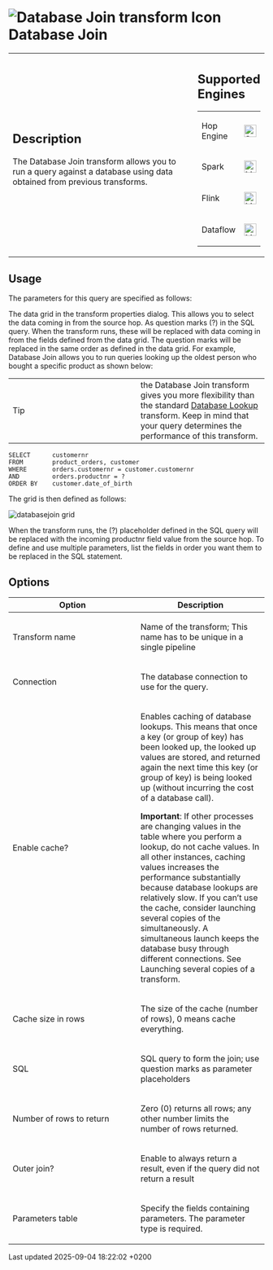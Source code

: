 <div id="header">

# <span class="image image-doc-icon">![Database Join transform Icon](../assets/images/transforms/icons/dbjoin.svg)</span> Database Join

</div>

<div id="content">

<div id="preamble">

<div class="sectionbody">

<table>
<colgroup>
<col style="width: 75%" />
<col style="width: 25%" />
</colgroup>
<tbody>
<tr class="odd">
<td><div class="content">
<div class="sect1">
<h2 id="_description">Description</h2>
<div class="sectionbody">
<div class="paragraph">
<p>The Database Join transform allows you to run a query against a database using data obtained from previous transforms.</p>
</div>
</div>
</div>
</div></td>
<td><div class="content">
<div class="sect1">
<h2 id="_supported_engines">Supported Engines</h2>
<div class="sectionbody">
<table>
<tbody>
<tr class="odd">
<td><p>Hop Engine</p></td>
<td><div class="content">
<div class="paragraph">
<p><span class="image"><img src="../assets/images/check_mark.svg" alt="Supported" width="24" /></span></p>
</div>
</div></td>
</tr>
<tr class="even">
<td><p>Spark</p></td>
<td><div class="content">
<div class="paragraph">
<p><span class="image"><img src="../assets/images/question_mark.svg" alt="Maybe Supported" width="24" /></span></p>
</div>
</div></td>
</tr>
<tr class="odd">
<td><p>Flink</p></td>
<td><div class="content">
<div class="paragraph">
<p><span class="image"><img src="../assets/images/question_mark.svg" alt="Maybe Supported" width="24" /></span></p>
</div>
</div></td>
</tr>
<tr class="even">
<td><p>Dataflow</p></td>
<td><div class="content">
<div class="paragraph">
<p><span class="image"><img src="../assets/images/question_mark.svg" alt="Maybe Supported" width="24" /></span></p>
</div>
</div></td>
</tr>
</tbody>
</table>
</div>
</div>
</div></td>
</tr>
</tbody>
</table>

</div>

</div>

<div class="sect1">

## Usage

<div class="sectionbody">

<div class="paragraph">

The parameters for this query are specified as follows:

</div>

<div class="paragraph">

The data grid in the transform properties dialog. This allows you to select the data coming in from the source hop. As question marks (?) in the SQL query. When the transform runs, these will be replaced with data coming in from the fields defined from the data grid. The question marks will be replaced in the same order as defined in the data grid. For example, Database Join allows you to run queries looking up the oldest person who bought a specific product as shown below:

</div>

<div class="admonitionblock tip">

<table>
<colgroup>
<col style="width: 50%" />
<col style="width: 50%" />
</colgroup>
<tbody>
<tr class="odd">
<td><div class="title">
Tip
</div></td>
<td>the Database Join transform gives you more flexibility than the standard <a href="pipeline/transforms/databaselookup.xN95FNJsBq">Database Lookup</a> transform. Keep in mind that your query determines the performance of this transform.</td>
</tr>
</tbody>
</table>

</div>

<div class="listingblock">

<div class="content">

``` highlight
SELECT      customernr
FROM        product_orders, customer
WHERE       orders.customernr = customer.customernr
AND         orders.productnr = ?
ORDER BY    customer.date_of_birth
```

</div>

</div>

<div class="paragraph">

The grid is then defined as follows:

</div>

<div class="imageblock">

<div class="content">

![databasejoin grid](../assets/images/transforms/databasejoin/databasejoin-grid.png)

</div>

</div>

<div class="paragraph">

When the transform runs, the (?) placeholder defined in the SQL query will be replaced with the incoming productnr field value from the source hop. To define and use multiple parameters, list the fields in order you want them to be replaced in the SQL statement.

</div>

</div>

</div>

<div class="sect1">

## Options

<div class="sectionbody">

<table>
<colgroup>
<col style="width: 50%" />
<col style="width: 50%" />
</colgroup>
<thead>
<tr class="header">
<th>Option</th>
<th>Description</th>
</tr>
</thead>
<tbody>
<tr class="odd">
<td><p>Transform name</p></td>
<td><p>Name of the transform; This name has to be unique in a single pipeline</p></td>
</tr>
<tr class="even">
<td><p>Connection</p></td>
<td><p>The database connection to use for the query.</p></td>
</tr>
<tr class="odd">
<td><p>Enable cache?</p></td>
<td><p>Enables caching of database lookups. This means that once a key (or group of key) has been looked up, the looked up values are stored, and returned again the next time this key (or group of key) is being looked up (without incurring the cost of a database call).</p>
<p><strong>Important</strong>: If other processes are changing values in the table where you perform a lookup, do not cache values. In all other instances, caching values increases the performance substantially because database lookups are relatively slow. If you can’t use the cache, consider launching several copies of the simultaneously. A simultaneous launch keeps the database busy through different connections. See Launching several copies of a transform.</p></td>
</tr>
<tr class="even">
<td><p>Cache size in rows</p></td>
<td><p>The size of the cache (number of rows), 0 means cache everything.</p></td>
</tr>
<tr class="odd">
<td><p>SQL</p></td>
<td><p>SQL query to form the join; use question marks as parameter placeholders</p></td>
</tr>
<tr class="even">
<td><p>Number of rows to return</p></td>
<td><p>Zero (0) returns all rows; any other number limits the number of rows returned.</p></td>
</tr>
<tr class="odd">
<td><p>Outer join?</p></td>
<td><p>Enable to always return a result, even if the query did not return a result</p></td>
</tr>
<tr class="even">
<td><p>Parameters table</p></td>
<td><p>Specify the fields containing parameters. The parameter type is required.</p></td>
</tr>
</tbody>
</table>

</div>

</div>

</div>

<div id="footer">

<div id="footer-text">

Last updated 2025-09-04 18:22:02 +0200

</div>

</div>
